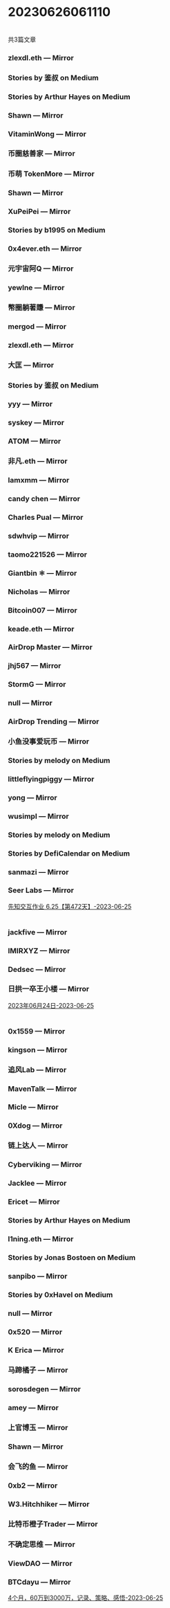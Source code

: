 <h1>20230626061110</h1><br/>共3篇文章






###  zlexdl.eth — Mirror







###  Stories by 鉴叔 on Medium









###  Stories by Arthur Hayes on Medium







###  Shawn — Mirror







###  VitaminWong — Mirror









###  币圈慈善家 — Mirror







###  币萌 TokenMore — Mirror







###  Shawn — Mirror







###  XuPeiPei — Mirror













###  Stories by b1995 on Medium











###  0x4ever.eth — Mirror









###  元宇宙阿Q — Mirror









###  yewlne — Mirror







###  幣圈躺著賺 — Mirror







###  mergod — Mirror









###  zlexdl.eth — Mirror









###  大匡 — Mirror







###  Stories by 鉴叔 on Medium









###  yyy — Mirror











###  syskey — Mirror

















###  ATOM — Mirror











###  非凡.eth — Mirror







###  Iamxmm — Mirror







###  candy chen — Mirror







###  Charles Pual — Mirror









###  sdwhvip — Mirror







###  taomo221526 — Mirror







###  Giantbin ⚛ — Mirror









###  Nicholas — Mirror











###  Bitcoin007 — Mirror







###  keade.eth — Mirror









###  AirDrop Master — Mirror







###  jhj567 — Mirror















###  StormG — Mirror









###  null — Mirror







###  AirDrop Trending — Mirror







###  小鱼没事爱玩币 — Mirror







###  Stories by melody on Medium









###  littleflyingpiggy — Mirror











###  yong — Mirror









###  wusimpl — Mirror









###  Stories by melody on Medium







###  Stories by DefiCalendar on Medium







###  sanmazi — Mirror



















###  Seer Labs — Mirror

<a target=_blank rel=nofollow href="https://mirror.xyz/seerlabs.eth/3TkZnMrRMe0E5OiIluw7GTni2yMnpVf8FvSR3TbfkHc" >先知交互作业 6.25【第472天】-2023-06-25</a><br/><br/>







###  jackfive — Mirror







###  IMIRXYZ — Mirror











###  Dedsec — Mirror













###  日拱一卒王小楼 — Mirror

<a target=_blank rel=nofollow href="https://mirror.xyz/maskpad.eth/WUnFg5Bt3TJb7AT6hPRNedYlpTAMFk-5uChHgUhu--4" >2023年06月24日-2023-06-25</a><br/><br/>







###  0x1559 — Mirror







###  kingson — Mirror















###  追风Lab — Mirror









###  MavenTalk — Mirror







###  Micle — Mirror











###  0Xdog — Mirror















###  链上达人 — Mirror







###  Cyberviking — Mirror









###  Jacklee — Mirror







###  Ericet — Mirror









###  Stories by Arthur Hayes on Medium







###  l1ning.eth — Mirror







###  Stories by Jonas Bostoen on Medium









###  sanpibo — Mirror







###  Stories by 0xHavel on Medium













###  null — Mirror









###  0x520 — Mirror









###  K Erica — Mirror









###  马蹄橘子 — Mirror









###  sorosdegen — Mirror











###  amey — Mirror









###  上官博玉 — Mirror







###  Shawn — Mirror











###  会飞的鱼 — Mirror











###  0xb2 — Mirror









###  W3.Hitchhiker — Mirror









###  比特币橙子Trader — Mirror







###  不确定思维 — Mirror









###  ViewDAO — Mirror







###  BTCdayu — Mirror

<a target=_blank rel=nofollow href="https://mirror.xyz/btcdayu.eth/HB7UFaTr-VZDxdHIMFRJ-RHtGhwcGCffMZKzwz6ymgc" >4个月，60万到3000万，记录、策略、感悟-2023-06-25</a><br/><br/>



